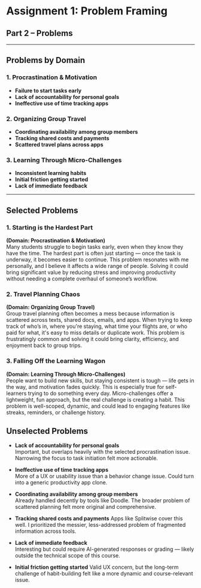 # Assignment 1: Problem Framing 
## Part 2 – Problems 

---

## Problems by Domain

### 1. Procrastination & Motivation
- **Failure to start tasks early**  
- **Lack of accountability for personal goals**
- **Ineffective use of time tracking apps**

### 2. Organizing Group Travel
- **Coordinating availability among group members**  
- **Tracking shared costs and payments**  
- **Scattered travel plans across apps** 

### 3. Learning Through Micro-Challenges
- **Inconsistent learning habits**  
- **Initial friction getting started**  
- **Lack of immediate feedback**  

---

## Selected Problems

### 1. Starting is the Hardest Part  
**(Domain: Procrastination & Motivation)**  
Many students struggle to begin tasks early, even when they know they have the time. The hardest part is often just starting — once the task is underway, it becomes easier to continue. This problem resonates with me personally, and I believe it affects a wide range of people. Solving it could bring significant value by reducing stress and improving productivity without needing a complete overhaul of someone’s workflow.

### 2. Travel Planning Chaos  
**(Domain: Organizing Group Travel)**  
Group travel planning often becomes a mess because information is scattered across texts, shared docs, emails, and apps. When trying to keep track of who’s in, where you're staying, what time your flights are, or who paid for what, it's easy to miss details or duplicate work. This problem is frustratingly common and solving it could bring clarity, efficiency, and enjoyment back to group trips.

### 3. Falling Off the Learning Wagon  
**(Domain: Learning Through Micro-Challenges)**  
People want to build new skills, but staying consistent is tough — life gets in the way, and motivation fades quickly. This is especially true for self-learners trying to do something every day. Micro-challenges offer a lightweight, fun approach, but the real challenge is creating a habit. This problem is well-scoped, dynamic, and could lead to engaging features like streaks, reminders, or challenge history.

## Unselected Problems 

- **Lack of accountability for personal goals**  
Important, but overlaps heavily with the selected procrastination issue. Narrowing the focus to task initiation felt more actionable.

- **Ineffective use of time tracking apps**  
More of a UX or usability issue than a behavior change issue. Could turn into a generic productivity app clone.

- **Coordinating availability among group members**  
Already handled decently by tools like Doodle. The broader problem of scattered planning felt more original and comprehensive.


- **Tracking shared costs and payments** 
Apps like Splitwise cover this well. I prioritized the messier, less-addressed problem of fragmented information across tools.


- **Lack of immediate feedback**   
Interesting but could require AI-generated responses or grading — likely outside the technical scope of this course.


- **Initial friction getting started** 
Valid UX concern, but the long-term challenge of habit-building felt like a more dynamic and course-relevant issue.
